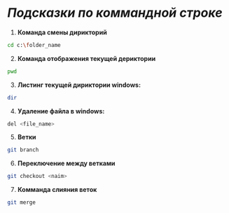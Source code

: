# *Подсказки по коммандной строке*

1. **Команда смены дирикторий**
```sh
cd c:\folder_name
```

2. **Команда отображения текущей дериктории**
```sh
pwd
```

3. **Листинг текущей дириктории 
windows:**
```sh
dir
```

4. **Удаление файла в windows:**
```sh
del <file_name>
```

5. **Ветки**
```sh
git branch
```

6. **Переключение между ветками**
```sh
git checkout <naim>
```

7. **Комманда слияния веток**
```sh
git merge
``` 